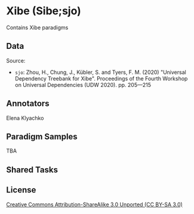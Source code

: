 # Xibe (Sibe;sjo)

Contains Xibe paradigms 


## Data

Source:
- `sjo`: Zhou, H., Chung, J., Kübler, S. and Tyers, F. M. (2020) "Universal Dependency Treebank for Xibe". Proceedings of the Fourth Workshop on Universal Dependencies (UDW 2020). pp. 205—215

## Annotators
Elena Klyachko

## Paradigm Samples
TBA

## Shared Tasks

## License
 [Creative Commons Attribution-ShareAlike 3.0 Unported (CC BY-SA 3.0)](https://creativecommons.org/licenses/by-sa/3.0/)

